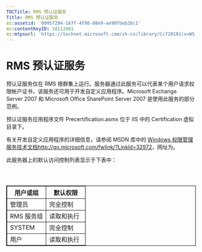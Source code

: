 ```yaml
---
TOCTitle: RMS 预认证服务
Title: RMS 预认证服务
ms:assetid: '09957294-167f-4f98-88e9-ae90fbeb26c1'
ms:contentKeyID: 18112481
ms:mtpsurl: 'https://technet.microsoft.com/zh-cn/library/Cc720191(v=WS.10)'
---
```


RMS 预认证服务
==============

预认证服务仅在 RMS 根群集上运行。服务器通过此服务可以代表某个用户请求权限帐户证书，该服务还可用于开发自定义应用程序。Microsoft Exchange Server 2007 和 Microsoft Office SharePoint Server 2007 是使用此服务的部分范例。

预认证服务应用程序文件 Precertification.asmx 位于 IIS 中的 Certification 虚拟目录下。

有关开发自定义应用程序的详细信息，请参阅 MSDN 库中的 [Windows 权限管理服务技术文档http://go.microsoft.com/fwlink/?LinkId=32972](http://go.microsoft.com/fwlink/?linkid=32972)，网址为。

此服务器上的默认访问控制列表显示于下表中：

###  

 
<p></p>

<table style="border:1px solid black;">
<colgroup>
<col width="50%" />
<col width="50%" />
</colgroup>
<thead>
<tr class="header">
<th style="border:1px solid black;" >用户或组</th>
<th style="border:1px solid black;" >默认权限</th>
</tr>
</thead>
<tbody>
<tr class="odd">
<td style="border:1px solid black;">管理员</td>
<td style="border:1px solid black;">完全控制</td>
</tr>
<tr class="even">
<td style="border:1px solid black;">RMS 服务组</td>
<td style="border:1px solid black;">读取和执行</td>
</tr>
<tr class="odd">
<td style="border:1px solid black;">SYSTEM</td>
<td style="border:1px solid black;">完全控制</td>
</tr>
<tr class="even">
<td style="border:1px solid black;">用户</td>
<td style="border:1px solid black;">读取和执行</td>
</tr>
</tbody>
</table>

<p></p>

